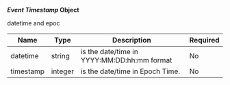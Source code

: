 **_Event Timestamp_ Object**

datetime and epoc

| Name      | Type    | Description                                 | Required |
|-----------|---------|---------------------------------------------|----------|
| datetime  | string  | is the date/time in YYYY:MM:DD:hh:mm format | No       |
| timestamp | integer | is the date/time in Epoch Time.             | No       |
